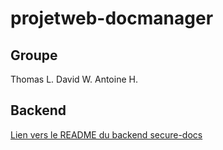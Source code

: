 # projetweb-docmanager

## Groupe

Thomas L.
David W.
Antoine H.

## Backend
[Lien vers le README du backend secure-docs](secure-docs/README.md)
